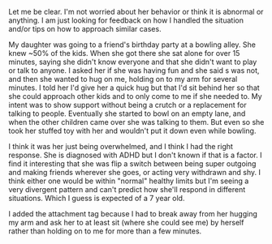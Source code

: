 Let me be clear. I'm not worried about her behavior or think it is abnormal or anything. I am just looking for feedback on how I handled the situation and/or tips on how to approach similar cases.

My daughter was going to a friend's birthday party at a bowling alley. She knew ~50% of the kids. When she got there she sat alone for over 15 minutes, saying she didn't know everyone and that she didn't want to play or talk to anyone. I asked her if she was having fun and she said s was not, and then she wanted to hug on me, holding on to my arm for several minutes. I told her I'd give her a quick hug but that I'd sit behind her so that she could approach other kids and to only come to me if she needed to. My intent was to show support without being a crutch or a replacement for talking to people. Eventually she started to bowl on an empty lane, and when the other children came over she was talking to them. But even so she took her stuffed toy with her and wouldn't put it down even while bowling.

I think it was her just being overwhelmed, and I think I had the right response. She is diagnosed with ADHD but I don't known if that is a factor. I find it interesting that she was flip a switch between being super outgoing and making friends wherever she goes, or acting very withdrawn and shy. I think either one would be within "normal" healthy limits but I'm seeing a very divergent pattern and can't predict how she'll respond in different situations. Which I guess is expected of a 7 year old.

I added the attachment tag because I had to break away from her hugging my arm and ask her to at least sit (where she could see me) by herself rather than holding on to me for more than a few minutes.
